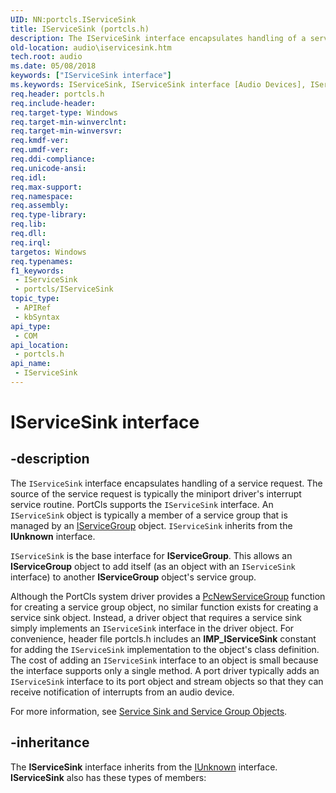 ```yaml
---
UID: NN:portcls.IServiceSink
title: IServiceSink (portcls.h)
description: The IServiceSink interface encapsulates handling of a service request.
old-location: audio\iservicesink.htm
tech.root: audio
ms.date: 05/08/2018
keywords: ["IServiceSink interface"]
ms.keywords: IServiceSink, IServiceSink interface [Audio Devices], IServiceSink interface [Audio Devices],described, audio.iservicesink, audmp-routines_68a03e77-6246-44e7-acad-6de0fbe10c41.xml, portcls/IServiceSink
req.header: portcls.h
req.include-header: 
req.target-type: Windows
req.target-min-winverclnt: 
req.target-min-winversvr: 
req.kmdf-ver: 
req.umdf-ver: 
req.ddi-compliance: 
req.unicode-ansi: 
req.idl: 
req.max-support: 
req.namespace: 
req.assembly: 
req.type-library: 
req.lib: 
req.dll: 
req.irql: 
targetos: Windows
req.typenames: 
f1_keywords:
 - IServiceSink
 - portcls/IServiceSink
topic_type:
 - APIRef
 - kbSyntax
api_type:
 - COM
api_location:
 - portcls.h
api_name:
 - IServiceSink
---
```


# IServiceSink interface


## -description

The <code>IServiceSink</code> interface encapsulates handling of a service request. The source of the service request is typically the miniport driver's interrupt service routine. PortCls supports the <code>IServiceSink</code> interface. An <code>IServiceSink</code> object is typically a member of a service group that is managed by an <a href="/windows-hardware/drivers/ddi/portcls/nn-portcls-iservicegroup">IServiceGroup</a> object. <code>IServiceSink</code> inherits from the <b>IUnknown</b> interface.

<code>IServiceSink</code> is the base interface for <b>IServiceGroup</b>. This allows an <b>IServiceGroup</b> object to add itself (as an object with an <code>IServiceSink</code> interface) to another <b>IServiceGroup</b> object's service group.

Although the PortCls system driver provides a <a href="/windows-hardware/drivers/ddi/portcls/nf-portcls-pcnewservicegroup">PcNewServiceGroup</a> function for creating a service group object, no similar function exists for creating a service sink object. Instead, a driver object that requires a service sink simply implements an <code>IServiceSink</code> interface in the driver object. For convenience, header file portcls.h includes an <b>IMP_IServiceSink</b> constant for adding the <code>IServiceSink</code> implementation to the object's class definition. The cost of adding an <code>IServiceSink</code> interface to an object is small because the interface supports only a single method. A port driver typically adds an <code>IServiceSink</code> interface to its port object and stream objects so that they can receive notification of interrupts from an audio device.

For more information, see <a href="/windows-hardware/drivers/audio/service-sink-and-service-group-objects">Service Sink and Service Group Objects</a>.

## -inheritance

The <b xmlns:loc="http://microsoft.com/wdcml/l10n">IServiceSink</b> interface inherits from the <a href="/windows/win32/api/unknwn/nn-unknwn-iunknown">IUnknown</a> interface. <b>IServiceSink</b> also has these types of members:
